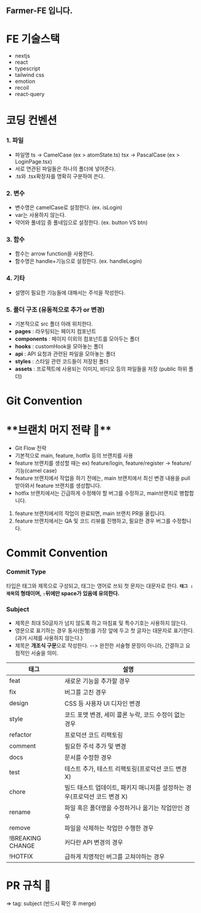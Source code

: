 ## Farmer-FE 입니다.

# FE 기술스택

- nextjs
- react
- typescript
- tailwind css
- emotion
- recoil
- react-query

# 코딩 컨벤션

### 1. 파일

- 파일명
  ts → CamelCase (ex > atomState.ts)
  tsx → PascalCase (ex > LoginPage.tsx)
- 서로 연관된 파일들은 하나의 폴더에 넣어준다.
- .ts와 .tsx확장자를 명확히 구분하여 쓴다.

### 2. 변수

- 변수명은 camelCase로 설정한다. (ex. isLogin)
- var는 사용하지 않는다.
- 약어와 풀네임 중 풀네임으로 설정한다. (ex. button VS btn)

### 3. 함수

- 함수는 arrow function을 사용한다.
- 함수명은 handle+기능으로 설정한다. (ex. handleLogin)

### 4. 기타

- 설명이 필요한 기능들에 대해서는 주석을 작성한다.

### 5. 폴더 구조 (유동적으로 추가 or 변경)

- 기본적으로 src 폴더 아래 위치한다.
- **pages** : 라우팅되는 페이지 컴포넌트
- **components** : 페이지 이외의 컴포넌트를 모아두는 폴더
- **hooks** : customHook을 모아놓는 폴더
- **api** : API 요청과 관련된 파일을 모아놓는 폴더
- **styles** : 스타일 관련 코드들이 저장된 폴더
- **assets** : 프로젝트에 사용되는 이미지, 비디오 등의 파일들을 저장 (public 하위 폴더)

# Git Convention

# \***\*브랜치 머지 전략 📌\*\***

- Git Flow 전략
- 기본적으로 main, feature, hotfix 등의 브랜치를 사용
- feature 브랜치를 생성할 때는 ex) feature/login, feature/register → feature/기능(camel case)
- feature 브랜치에서 작업을 하기 전에는, main 브랜치에서 최신 변경 내용을 pull 받아와서 feature 브랜치를 생성합니다.
- hotfix 브랜치에서는 긴급하게 수정해야 할 버그를 수정하고, main브랜치로 병합합니다.

1. feature 브랜치에서의 작업이 완료되면, main 브랜치 PR을 올립니다.
2. feature 브랜치에서는 QA 및 코드 리뷰를 진행하고, 필요한 경우 버그를 수정합니다.

# Commit Convention

### Commit Type

타입은 태그와 제목으로 구성되고, 태그는 영어로 쓰되 첫 문자는 대문자로 한다.
**`태그 : 제목`의 형태이며, `:`뒤에만 space가 있음에 유의한다.**

### Subject

- 제목은 최대 50글자가 넘지 않도록 하고 마침표 및 특수기호는 사용하지 않는다.
- 영문으로 표기하는 경우 동사(원형)를 가장 앞에 두고 첫 글자는 대문자로 표기한다.(과거 시제를 사용하지 않는다.)
- 제목은 **개조식 구문**으로 작성한다. --> 완전한 서술형 문장이 아니라, 간결하고 요점적인 서술을 의미.

| 태그             | 설명                                                                      |
| ---------------- | ------------------------------------------------------------------------- |
| feat             | 새로운 기능을 추가할 경우                                                 |
| fix              | 버그를 고친 경우                                                          |
| design           | CSS 등 사용자 UI 디자인 변경                                              |
| style            | 코드 포맷 변경, 세미 콜론 누락, 코드 수정이 없는 경우                     |
| refactor         | 프로덕션 코드 리팩토링                                                    |
| comment          | 필요한 주석 추가 및 변경                                                  |
| docs             | 문서를 수정한 경우                                                        |
| test             | 테스트 추가, 테스트 리팩토링(프로덕션 코드 변경 X)                        |
| chore            | 빌드 태스트 업데이트, 패키지 매니저를 설정하는 경우(프로덕션 코드 변경 X) |
| rename           | 파일 혹은 폴더명을 수정하거나 옮기는 작업만인 경우                        |
| remove           | 파일을 삭제하는 작업만 수행한 경우                                        |
| !BREAKING CHANGE | 커다란 API 변경의 경우                                                    |
| !HOTFIX          | 급하게 치명적인 버그를 고쳐야하는 경우                                    |

# PR 규칙 🔗

⇒ tag: subject (반드시 확인 후 merge)
